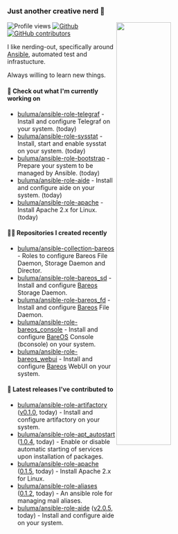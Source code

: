 ### Just another creative nerd 👋


![Profile views](https://gpvc.arturio.dev/buluma) <a href="https://gitstats.me/buluma">
  <img align="right" src="https://github-readme-stats.vercel.app/api?username=buluma&theme=gotham&show_icons=true" width="50%"/>
</a>
[![Github](https://img.shields.io/badge/-buluma-black?style=flat&labelColor=black&logo=github&logoColor=white&include_all_commits=true&count_private=true)](https://gitstats.me/buluma)
[![GitHub contributors](https://img.shields.io/github/contributors/buluma/badges.svg)](https://GitHub.com/buluma/badges/graphs/contributors/)

I like nerding-out, specifically around [Ansible](https://github.com/ansible/ansible), automated test and infrastucture.

Always willing to learn new things.

#### 👷 Check out what I'm currently working on

- [buluma/ansible-role-telegraf](https://github.com/buluma/ansible-role-telegraf) - Install and configure Telegraf on your system. (today)
- [buluma/ansible-role-sysstat](https://github.com/buluma/ansible-role-sysstat) - Install, start and enable sysstat on your system. (today)
- [buluma/ansible-role-bootstrap](https://github.com/buluma/ansible-role-bootstrap) - Prepare your system to be managed by Ansible. (today)
- [buluma/ansible-role-aide](https://github.com/buluma/ansible-role-aide) - Install and configure aide on your system. (today)
- [buluma/ansible-role-apache](https://github.com/buluma/ansible-role-apache) - Install Apache 2.x for Linux. (today)

#### 👨‍💻 Repositories I created recently

- [buluma/ansible-collection-bareos](https://github.com/buluma/ansible-collection-bareos) - Roles to configure Bareos File Daemon, Storage Daemon and Director.
- [buluma/ansible-role-bareos_sd](https://github.com/buluma/ansible-role-bareos_sd) - Install and configure [Bareos](https://www.bareos.com/) Storage Daemon.
- [buluma/ansible-role-bareos_fd](https://github.com/buluma/ansible-role-bareos_fd) - Install and configure [Bareos](https://www.bareos.com/) File Daemon.
- [buluma/ansible-role-bareos_console](https://github.com/buluma/ansible-role-bareos_console) - Install and configure [BareOS](https://www.bareos.com/) Console (bconsole) on your system.
- [buluma/ansible-role-bareos_webui](https://github.com/buluma/ansible-role-bareos_webui) - Install and configure [Bareos](https://www.bareos.com/) WebUI on your system.

#### 🚀 Latest releases I've contributed to

- [buluma/ansible-role-artifactory](https://github.com/buluma/ansible-role-artifactory) ([v0.1.0](https://github.com/buluma/ansible-role-artifactory/releases/tag/v0.1.0), today) - Install and configure artifactory on your system.
- [buluma/ansible-role-apt_autostart](https://github.com/buluma/ansible-role-apt_autostart) ([1.0.4](https://github.com/buluma/ansible-role-apt_autostart/releases/tag/1.0.4), today) - Enable or disable automatic starting of services upon installation of packages.
- [buluma/ansible-role-apache](https://github.com/buluma/ansible-role-apache) ([0.1.5](https://github.com/buluma/ansible-role-apache/releases/tag/0.1.5), today) - Install Apache 2.x for Linux.
- [buluma/ansible-role-aliases](https://github.com/buluma/ansible-role-aliases) ([0.1.2](https://github.com/buluma/ansible-role-aliases/releases/tag/0.1.2), today) - An ansible role for managing mail aliases.
- [buluma/ansible-role-aide](https://github.com/buluma/ansible-role-aide) ([v2.0.5](https://github.com/buluma/ansible-role-aide/releases/tag/v2.0.5), today) - Install and configure aide on your system.


